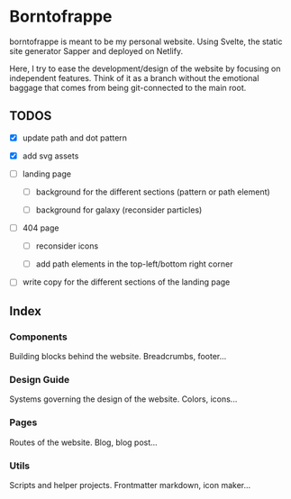 # Borntofrappe

borntofrappe is meant to be my personal website. Using Svelte, the static site generator Sapper and deployed on Netlify.

Here, I try to ease the development/design of the website by focusing on independent features. Think of it as a branch without the emotional baggage that comes from being git-connected to the main root.

## TODOS

- [x] update path and dot pattern

- [x] add svg assets

- [ ] landing page

  - [ ] background for the different sections (pattern or path element)

  - [ ] background for galaxy (reconsider particles)

- [ ] 404 page

  - [ ] reconsider icons

  - [ ] add path elements in the top-left/bottom right corner

- [ ] write copy for the different sections of the landing page

## Index

### Components

Building blocks behind the website. Breadcrumbs, footer...

### Design Guide

Systems governing the design of the website. Colors, icons...

### Pages

Routes of the website. Blog, blog post...

### Utils

Scripts and helper projects. Frontmatter markdown, icon maker...
